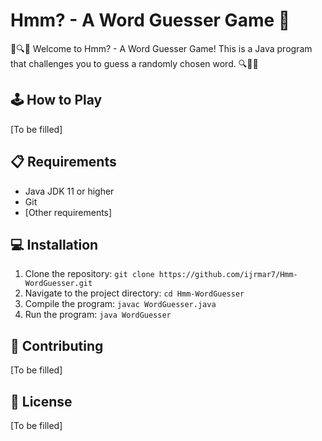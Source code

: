 # Hmm? - A Word Guesser Game :thinking:

📝🔍🤔 Welcome to Hmm? - A Word Guesser Game! This is a Java program that challenges you to guess a randomly chosen word. 🔍📝🤔

## 🕹️ How to Play

[To be filled]

## 📋 Requirements

* Java JDK 11 or higher
* Git
* [Other requirements]

## 💻 Installation

1. Clone the repository: `git clone https://github.com/ijrmar7/Hmm-WordGuesser.git`
2. Navigate to the project directory: `cd Hmm-WordGuesser`
3. Compile the program: `javac WordGuesser.java`
4. Run the program: `java WordGuesser`

## 🤝 Contributing

[To be filled]

## 📄 License

[To be filled]
